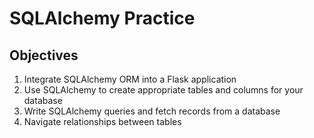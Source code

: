 <h1>SQLAlchemy Practice</h1>

<h2>Objectives</h2>

<ol>
  <li>Integrate SQLAlchemy ORM into a Flask application</li>
  <li>Use SQLAlchemy to create appropriate tables and columns for your database</li>
  <li>Write SQLAlchemy queries and fetch records from a database</li>
  <li>Navigate relationships between tables</li>
</ol>

